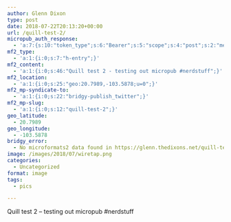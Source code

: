 ```yaml
---
author: Glenn Dixon
type: post
date: 2018-07-22T20:13:20+00:00
url: /quill-test-2/
micropub_auth_response:
  - 'a:7:{s:10:"token_type";s:6:"Bearer";s:5:"scope";s:4:"post";s:2:"me";s:28:"https://glenn.thedixons.net/";s:9:"issued_by";s:55:"https://glenn.thedixons.net/wp-json/indieauth/1.0/token";s:9:"client_id";s:21:"https://quill.p3k.io/";s:9:"issued_at";i:1532290277;s:4:"user";i:1;}'
mf2_type:
  - 'a:1:{i:0;s:7:"h-entry";}'
mf2_content:
  - 'a:1:{i:0;s:46:"Quill test 2 - testing out micropub #nerdstuff";}'
mf2_location:
  - 'a:1:{i:0;s:25:"geo:20.7989,-103.5878;u=0";}'
mf2_mp-syndicate-to:
  - 'a:1:{i:0;s:22:"bridgy-publish_twitter";}'
mf2_mp-slug:
  - 'a:1:{i:0;s:12:"quill-test-2";}'
geo_latitude:
  - 20.7989
geo_longitude:
  - -103.5878
bridgy_error:
  - No microformats2 data found in https://glenn.thedixons.net/quill-test-2/
image: /images/2018/07/wiretap.png
categories:
  - Uncategorized
format: image
tags:
  - pics

---
```

Quill test 2 &#8211; testing out micropub #nerdstuff